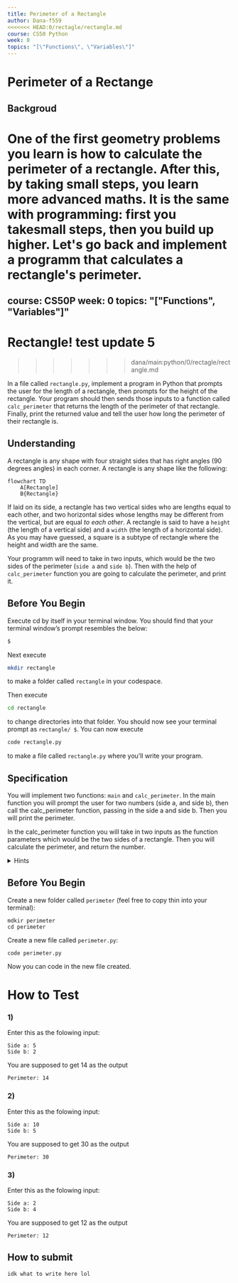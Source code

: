 ```yaml
---
title: Perimeter of a Rectangle
author: Dana-f559
<<<<<<< HEAD:0/rectagle/rectangle.md
course: CS50 Python
week: 0
topics: "[\"Functions\", \"Variables\"]"
---
```

# Perimeter of a Rectange
## Backgroud
One of the first geometry problems you learn is how to calculate the perimeter of a rectangle. After this, by taking small steps, you learn more advanced maths. It is the same with programming: first you takesmall steps, then you build up higher. Let's go back and implement a programm that calculates a rectangle's perimeter.
=======
course: CS50P
week: 0
topics: "[\"Functions\", \"Variables\"]"
---
# Rectangle! test update 5
>>>>>>> dana/main:python/0/rectagle/rectangle.md

In a file called `rectangle.py`, implement a program in Python that prompts the user for the length of a rectangle, then prompts for the height of the rectangle. Your program should then sends those inputs to a function called `calc_perimeter` that returns the length of the perimeter of that rectangle. Finally, print the returned value and tell the user how long the perimeter of their rectangle is.


## Understanding
A rectangle is any shape with four straight sides that has right angles (90 degrees angles) in each corner. A rectangle is any shape like the following:
```mermaid
flowchart TD
    A[Rectangle]
    B{Rectangle}
```
If laid on its side, a rectangle has two vertical sides who are lengths equal to each other, and two horizontal sides whose lengths may be different from the vertical, but are equal *to each other*. A rectangle is said to have a `height` (the length of a vertical side) and a `width` (the length of a horizontal side). As you may have guessed, a square is a subtype of rectangle where the height and width are the same.

Your programm will need to take in two inputs, which would be the two sides of the perimeter (`side a` and `side b`). Then with the help of `calc_perimeter` function you are going to calculate the perimeter, and print it.

## Before You Begin
Execute cd by itself in your terminal window. You should find that your terminal window’s prompt resembles the below:
```bash
$
```
Next execute
```bash
mkdir rectangle
```
to make a folder called `rectangle` in your codespace.

Then execute
```bash
cd rectangle
```
to change directories into that folder. You should now see your terminal prompt as `rectangle/ $`. You can now execute
```bash
code rectangle.py
```
to make a file called `rectangle.py` where you’ll write your program.

## Specification
You will implement two functions: `main` and `calc_perimeter`. 
    In the main function you will prompt the user for two numbers (side a, and side b), then call the calc_perimeter function, passing in the side a and side b. Then you will print the perimeter. 
    
In the calc_perimeter function you will take in two inputs as the function parameters which would be the two sides of 
a rectangle. Then you will calculate the perimeter, and return the number. 
    

<details>
    <summary>Hints</summary>
Dont forget that input returns a string, so you will have to convert it to an int https://www.w3schools.com/python/ref_func_int.asp
    
To define a function which can take in parameters you can check out this link https://www.w3schools.com/python/python_functions.asp
</details>

## Before You Begin
Create a new folder called `perimeter` (feel free to copy thin into your terminal):
```
mdkir perimeter
cd perimeter
```
Create a new file called `perimeter.py`:
```
code perimeter.py
```
Now you can code in the new file created.

# How to Test
### 1)
Enter this as the folowing input:
```
Side a: 5
Side b: 2
```
You are supposed to get 14 as the output
```
Perimeter: 14
```

### 2)
Enter this as the folowing input:
```
Side a: 10
Side b: 5
```
You are supposed to get 30 as the output
```
Perimeter: 30
```

### 3)
Enter this as the folowing input:
```
Side a: 2
Side b: 4
```
You are supposed to get 12 as the output
```
Perimeter: 12
```

## How to submit

```
idk what to write here lol
```
